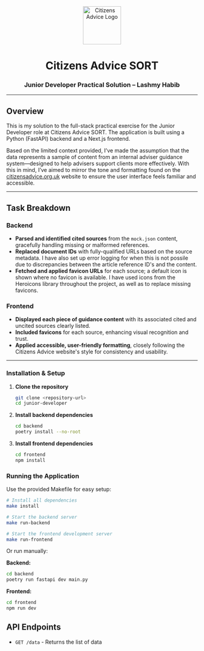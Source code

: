 <div align="center">
  <img src="frontend/public/logo.png" alt="Citizens Advice Logo" width="100" height="100" />
  <h1>Citizens Advice SORT</h1>
  <h3>Junior Developer Practical Solution – Lashmy Habib</h3>
</div>

---

## Overview

This is my solution to the full-stack practical exercise for the Junior Developer role at Citizens Advice SORT. The application is built using a Python (FastAPI) backend and a Next.js frontend.

Based on the limited context provided, I’ve made the assumption that the data represents a sample of content from an internal adviser guidance system—designed to help advisers support clients more effectively. With this in mind, I’ve aimed to mirror the tone and formatting found on the [citizensadvice.org.uk](https://www.citizensadvice.org.uk) website to ensure the user interface feels familiar and accessible.

---

## Task Breakdown

### Backend
- **Parsed and identified cited sources** from the `mock.json` content, gracefully handling missing or malformed references.
- **Replaced document IDs** with fully-qualified URLs based on the source metadata. I have also set up error logging for when this is not possile due to discrepancies between the article reference ID's and the content.
- **Fetched and applied favicon URLs** for each source; a default icon is shown where no favicon is available. I have used icons from the Heroicons library throughout the project, as well as to replace missing favicons.

### Frontend
- **Displayed each piece of guidance content** with its associated cited and uncited sources clearly listed.
- **Included favicons** for each source, enhancing visual recognition and trust.
- **Applied accessible, user-friendly formatting**, closely following the Citizens Advice website's style for consistency and usability.

---

### Installation & Setup

1. **Clone the repository**
   ```bash
   git clone <repository-url>
   cd junior-developer
   ```

2. **Install backend dependencies**
   ```bash
   cd backend
   poetry install --no-root
   ```

3. **Install frontend dependencies**
   ```bash
   cd frontend
   npm install
   ```

### Running the Application

Use the provided Makefile for easy setup:

```bash
# Install all dependencies
make install

# Start the backend server
make run-backend

# Start the frontend development server
make run-frontend
```

Or run manually:

**Backend:**
```bash
cd backend
poetry run fastapi dev main.py
```

**Frontend:**
```bash
cd frontend
npm run dev
```

## API Endpoints

- `GET /data` - Returns the list of data
